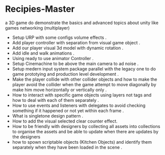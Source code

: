 # Recipies-Master
a 3D game do demonstrate the basics and advanced topics about unity like games networking (multiplayer)

- Setup URP with some configs volume effects .
- Add player controller with separation from visual game object . 
- Add our player visual 3d model with dynamic rotation .
- Add idle and walk animations .
- Using ready to use animator Controller .
- Setup Cinemachine to be above the main camera to ad noise .
- Setup medern input system package parallel with the legacy one to do game prototying and production level development .
- Make the player collide with other collider objects and how to make the player avoid the collider when the game attempt to move diagonally by make him move horizontally or vertically only .
- How to interact with specific game objects using layers not tags and how to deal with each of them separately .
- How to use events and listeners with delegates to avoid checking something if it happened or not yet within each frame .
- What is singletone design pattern .
- How to add the visual selected clear counter effect.
- How to be friendly with designers by collecting all assets into collections to organise the assets and be able to update when there are updates by the designers
- how to spown scriptable objects (Kitchen Objects) and identify them separately when they have been loaded in the scene .
